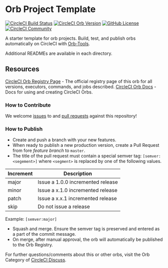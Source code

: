 # Orb Project Template

[![CircleCI Build Status](https://circleci.com/gh/hccwebapps/hcc-ci-utils.svg?style=shield "CircleCI Build Status")](https://circleci.com/gh/hccwebapps/hcc-ci-utils) [![CircleCI Orb Version](https://img.shields.io/badge/endpoint.svg?url=https://badges.circleci.io/orb/hccwebapps/hcc-ci-utilss)](https://circleci.com/orbs/registry/orb/hccwebapps/hcc-ci-utils) [![GitHub License](https://img.shields.io/badge/license-MIT-lightgrey.svg)](https://raw.githubusercontent.com/hccwebapps/hcc-ci-utils/master/LICENSE) [![CircleCI Community](https://img.shields.io/badge/community-CircleCI%20Discuss-343434.svg)](https://discuss.circleci.com/c/ecosystem/orbs)



A starter template for orb projects. Build, test, and publish orbs automatically on CircleCI with [Orb-Tools](https://circleci.com/orbs/registry/orb/circleci/orb-tools).

Additional READMEs are available in each directory.



## Resources

[CircleCI Orb Registry Page](https://circleci.com/orbs/registry/orb/hccwebapps/hcc-ci-utils) - The official registry page of this orb for all versions, executors, commands, and jobs described.
[CircleCI Orb Docs](https://circleci.com/docs/2.0/orb-intro/#section=configuration) - Docs for using and creating CircleCI Orbs.

### How to Contribute

We welcome [issues](https://github.com/hccwebapps/hcc-ci-utils/issues) to and [pull requests](https://github.com/hccwebapps/hcc-ci-utils/pulls) against this repository!

### How to Publish
* Create and push a branch with your new features.
* When ready to publish a new production version, create a Pull Request from fore _feature branch_ to `master`.
* The title of the pull request must contain a special semver tag: `[semver:<segement>]` where `<segment>` is replaced by one of the following values.

| Increment | Description|
| ----------| -----------|
| major     | Issue a 1.0.0 incremented release|
| minor     | Issue a x.1.0 incremented release|
| patch     | Issue a x.x.1 incremented release|
| skip      | Do not issue a release|

Example: `[semver:major]`

* Squash and merge. Ensure the semver tag is preserved and entered as a part of the commit message.
* On merge, after manual approval, the orb will automatically be published to the Orb Registry.


For further questions/comments about this or other orbs, visit the Orb Category of [CircleCI Discuss](https://discuss.circleci.com/c/orbs).


